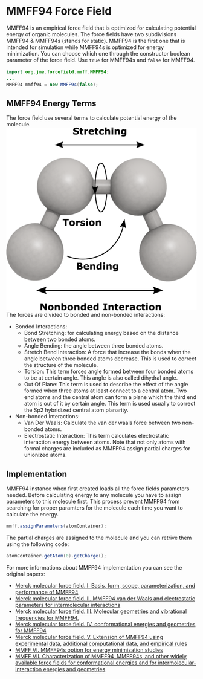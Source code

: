 # MMFF94 Force Field
MMFF94  is an empirical force field that is optimized for calculating potential energy of organic molecules. The force fields have two subdivisions MMFF94 & MMFF94s (stands for static). MMFF94 is the first one that is intended for simulation while MMFF94s is optimized for energy minimization. You can choose which one through the constructor boolean parameter of the force field. Use `true` for MMFF94s and `false` for MMFF94.
```java
import org.jme.forcefield.mmff.MMFF94;
...
MMFF94 mmff94 = new MMFF94(false);
```
## MMFF94 Energy Terms
The force field use several terms to calculate potential energy of the molecule.
![Force Field](img/forcefield.png)
The forces are divided to bonded and non-bonded interactions:

* Bonded Interactions:
    * Bond Stretching: for calculating energy based on the distance between two bonded atoms.
    * Angle Bending: the angle between three bonded atoms.
    * Stretch Bend Interaction: A force that increase the bonds when the angle between three bonded atoms decrease. This is used to correct the structure of the molecule.
    * Torsion: This term forces angle formed between four bonded atoms to be at certain angle. This angle is also called dihydral angle.
    * Out Of Plane: This term is used to describe the effect of the angle formed when three atoms at least connect to a central atom. Two end atoms and the central atom can form a plane which the third end atom is out of it by certain angle. This term is used usually to correct the Sp2 hybridized central atom planarity.
* Non-bonded Interactions:
    * Van Der Waals: Calculate the van der waals force between two non-bonded atoms.
    * Electrostatic Interaction: This term calculates electrostatic interaction energy between atoms. Note that not only atoms with formal charges are included as MMFF94 assign partial charges for unionized atoms.

## Implementation
 MMFF94 instance when first created loads all the force fields parameters needed. Before calculating energy to any molecule you have to assign parameters to this molecule first. This process prevent MMFF94 from searching for proper paramters for the molecule each time you want to calculate the energy.
 
```java
mmff.assignParameters(atomContainer);
```

  The partial charges are assigned to the molecule and you can retrive them using the following code:
 ```java
 atomContainer.getAtom(0).getCharge();
 ```
 For more informations about MMFF94 implementation you can see the original papers:

* [Merck molecular force field. I. Basis, form, scope, parameterization, and performance of MMFF94](https://doi.org/10.1002/(SICI)1096-987X(199604)17:5/6<490::AID-JCC1>3.0.CO;2-P)
* [Merck molecular force field. II. MMFF94 van der Waals and electrostatic parameters for intermolecular interactions](https://doi.org/10.1002/(SICI)1096-987X(199604)17:5/6%3C520::AID-JCC2%3E3.0.CO;2-W)
* [Merck molecular force field. III. Molecular geometries and vibrational frequencies for MMFF94.](https://doi.org/10.1002/(SICI)1096-987X(199604)17:5/6<553::AID-JCC3>3.0.CO;2-T)
* [Merck molecular force field. IV. conformational energies and geometries for MMFF94](https://doi.org/10.1002/(SICI)1096-987X(199604)17:5/6<587::AID-JCC4>3.0.CO;2-Q)
* [Merck molecular force field. V. Extension of MMFF94 using experimental data, additional computational data, and empirical rules](https://doi.org/10.1002/(SICI)1096-987X(199604)17:5/6<616::AID-JCC5>3.0.CO;2-X)
* [MMFF VI. MMFF94s option for energy minimization studies](https://doi.org/10.1002/(SICI)1096-987X(199905)20:7<730::AID-JCC8>3.0.CO;2-T)
* [MMFF VII. Characterization of MMFF94, MMFF94s, and other widely available force fields for conformational energies and for intermolecular-interaction energies and geometries](https://doi.org/10.1002/(SICI)1096-987X(199905)20:7<720::AID-JCC7>3.0.CO;2-X)
